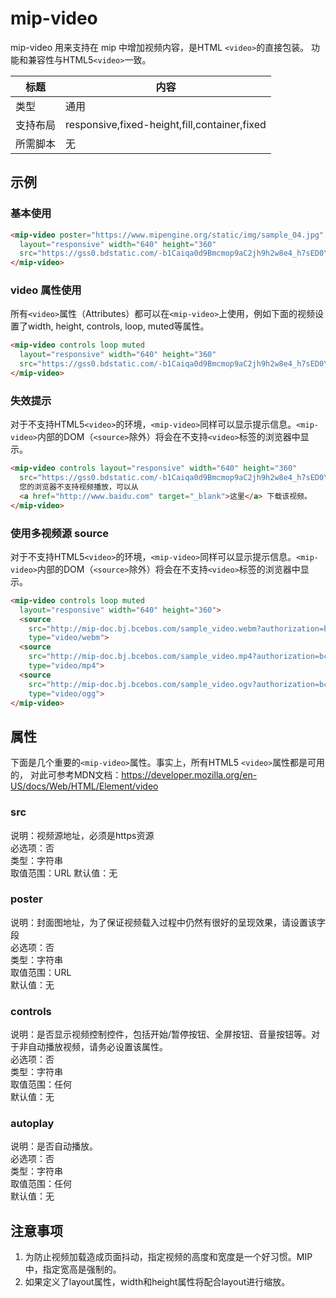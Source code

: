 # mip-video

mip-video 用来支持在 mip 中增加视频内容，是HTML `<video>`的直接包装。
功能和兼容性与HTML5`<video>`一致。

标题|内容
----|----
类型|通用
支持布局|responsive,fixed-height,fill,container,fixed
所需脚本|无

## 示例

### 基本使用

```html
<mip-video poster="https://www.mipengine.org/static/img/sample_04.jpg" controls
  layout="responsive" width="640" height="360" 
  src="https://gss0.bdstatic.com/-b1Caiqa0d9Bmcmop9aC2jh9h2w8e4_h7sED0YQ_t9iCPK/mda-gjkt21pkrsd8ae5y/mda-gjkt21pkrsd8ae5y.mp4">
</mip-video>
```

### video 属性使用

所有`<video>`属性（Attributes）都可以在`<mip-video>`上使用，例如下面的视频设置了width, height, controls, loop, muted等属性。

```html
<mip-video controls loop muted
  layout="responsive" width="640" height="360" 
  src="https://gss0.bdstatic.com/-b1Caiqa0d9Bmcmop9aC2jh9h2w8e4_h7sED0YQ_t9iCPK/mda-gjkt21pkrsd8ae5y/mda-gjkt21pkrsd8ae5y.mp4">
</mip-video>
```

### 失效提示

对于不支持HTML5`<video>`的环境，`<mip-video>`同样可以显示提示信息。`<mip-video>`内部的DOM（`<source>`除外）将会在不支持`<video>`标签的浏览器中显示。

```html
<mip-video controls layout="responsive" width="640" height="360" 
  src="https://gss0.bdstatic.com/-b1Caiqa0d9Bmcmop9aC2jh9h2w8e4_h7sED0YQ_t9iCPK/mda-gjkt21pkrsd8ae5y/mda-gjkt21pkrsd8ae5y.mp4">
  您的浏览器不支持视频播放，可以从
  <a href="http://www.baidu.com" target="_blank">这里</a> 下载该视频。
</mip-video>
```

### 使用多视频源 source

对于不支持HTML5`<video>`的环境，`<mip-video>`同样可以显示提示信息。`<mip-video>`内部的DOM（`<source>`除外）将会在不支持`<video>`标签的浏览器中显示。

```html
<mip-video controls loop muted
  layout="responsive" width="640" height="360">
  <source
    src="http://mip-doc.bj.bcebos.com/sample_video.webm?authorization=bce-auth-v1%2F7f4a0856197f450aa711a2af2d14b9a0%2F2017-08-30T08%3A32%3A28Z%2F-1%2Fhost%2F6d893e30e98cb43605600acbcac043d2c05cf761e99fa1c8a932a995e0b52b48"
    type="video/webm">
  <source
    src="http://mip-doc.bj.bcebos.com/sample_video.mp4?authorization=bce-auth-v1%2F7f4a0856197f450aa711a2af2d14b9a0%2F2017-08-30T07%3A54%3A22Z%2F-1%2Fhost%2F6332958b3c12e4415fcbfa275b4557c81972010edbf0ce7399700068e6787dd9"
    type="video/mp4">
  <source
    src="http://mip-doc.bj.bcebos.com/sample_video.ogv?authorization=bce-auth-v1%2F7f4a0856197f450aa711a2af2d14b9a0%2F2017-08-30T07%3A55%3A00Z%2F300%2Fhost%2Fe877bb7bff39bd30a82ac28c409a0cd5329a4c6a01725ac8fef1b3b2089f2a42"
    type="video/ogg">
</mip-video>
```

## 属性

下面是几个重要的`<mip-video>`属性。事实上，所有HTML5 `<video>`属性都是可用的，
对此可参考MDN文档：<https://developer.mozilla.org/en-US/docs/Web/HTML/Element/video>

### src

说明：视频源地址，必须是https资源  
必选项：否  
类型：字符串  
取值范围：URL
默认值：无

### poster

说明：封面图地址，为了保证视频载入过程中仍然有很好的呈现效果，请设置该字段  
必选项：否  
类型：字符串  
取值范围：URL  
默认值：无

### controls

说明：是否显示视频控制控件，包括开始/暂停按钮、全屏按钮、音量按钮等。对于非自动播放视频，请务必设置该属性。  
必选项：否  
类型：字符串  
取值范围：任何  
默认值：无

### autoplay

说明：是否自动播放。  
必选项：否  
类型：字符串  
取值范围：任何  
默认值：无

## 注意事项

1. 为防止视频加载造成页面抖动，指定视频的高度和宽度是一个好习惯。MIP中，指定宽高是强制的。
2. 如果定义了layout属性，width和height属性将配合layout进行缩放。
